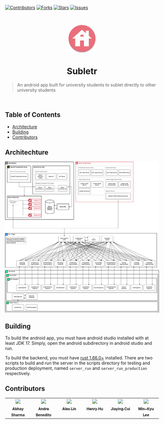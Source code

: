 [![Contributors][contributors-shield]][contributors-url]
[![Forks][forks-shield]][forks-url]
[![Stars][stars-shield]][stars-url]
[![Issues][issues-shield]][issues-url]

<br />

<p align="center">
    <img src="android/app/src/main/res/mipmap-xxxhdpi/ic_launcher_round.png" alt="Logo" width="96" height="96" />
    <h1 align="center">Subletr</h3>
</p>

> An android app built for university students to sublet directly to other university students

<br />

## Table of Contents

- [Architecture](#architechture)
- [Building](#building)
- [Contributors](#contributors)

## Architechture

<img src="docs/arch/Component-Diagram.png" style="background-color: white;" />

<br />

## Building

To build the android app, you must have android studio installed with at least JDK 17. Simply, open the android subdirectory in android studio and run.

To build the backend, you must have [rust 1.66.0+][rust-install] installed. There are two scripts to build and run the server in the scripts directory for testing and production deployment, named `server_run` and `server_run_production` respectively.

## Contributors

<table>
<tbody>
<tr>
    <td align="center" valign="top" width="15%">
        <a href="https://github.com/AhbedShawarma">
            <img src="https://avatars.githubusercontent.com/u/45717469?v=4" width="128px"/>
            <br />
            <sub><b>Abhay Sharma</b></sub>
        </a>
    </td>
    <td align="center" valign="top" width="15%">
        <a href="https://github.com/andr-dev">
            <img src="https://avatars.githubusercontent.com/u/38482987?v=4" width="128px"/>
            <br />
            <sub><b>Andre Benedito</b></sub>
        </a>
    </td>
    <td align="center" valign="top" width="15%">
        <a href="https://github.com/pxlin-09">
            <img src="https://avatars.githubusercontent.com/u/83623073?v=4" width="128px"/>
            <br />
            <sub><b>Alex Lin</b></sub>
        </a>
    </td>
    <td align="center" valign="top" width="15%">
        <a href="https://github.com/henryhu1">
            <img src="https://avatars.githubusercontent.com/u/46252938?v=4" width="128px"/>
            <br />
            <sub><b>Henry Hu</b></sub>
        </a>
    </td>
    <td align="center" valign="top" width="15%">
        <a href="https://github.com/Jiay0928">
            <img src="https://avatars.githubusercontent.com/u/56942420?v=4" width="128px"/>
            <br />
            <sub><b>Jiaying Cui</b></sub>
        </a>
    </td>
    <td align="center" valign="top" width="15%">
        <a href="https://github.com/leeminkyu16">
            <img src="https://avatars.githubusercontent.com/u/63979360?v=4" width="128px"/>
            <br />
            <sub><b>Min-Kyu Lee</b></sub>
        </a>
    </td>
</tr>
</tbody>
</table>

[contributors-shield]: https://img.shields.io/github/contributors/andr-dev/CS446.svg?style=flat-square
[contributors-url]: https://github.com/andr-dev/CS446/graphs/contributors
[forks-shield]: https://img.shields.io/github/forks/andr-dev/CS446.svg?style=flat-square
[forks-url]: https://github.com/andr-dev/CS446/network/members
[stars-shield]: https://img.shields.io/github/stars/andr-dev/CS446.svg?style=flat-square
[stars-url]: https://github.com/andr-dev/CS446/stargazers
[issues-shield]: https://img.shields.io/github/issues/andr-dev/CS446.svg?style=flat-square
[issues-url]: https://github.com/andr-dev/CS446/issues
[rust-install]: https://www.rust-lang.org/tools/install
